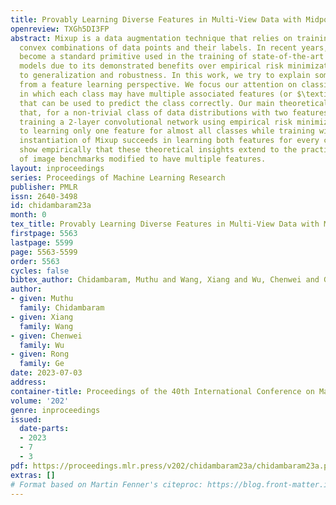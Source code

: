 ```yaml
---
title: Provably Learning Diverse Features in Multi-View Data with Midpoint Mixup
openreview: TXGh5DI3FP
abstract: Mixup is a data augmentation technique that relies on training using random
  convex combinations of data points and their labels. In recent years, Mixup has
  become a standard primitive used in the training of state-of-the-art image classification
  models due to its demonstrated benefits over empirical risk minimization with regards
  to generalization and robustness. In this work, we try to explain some of this success
  from a feature learning perspective. We focus our attention on classification problems
  in which each class may have multiple associated features (or $\textit{views}$)
  that can be used to predict the class correctly. Our main theoretical results demonstrate
  that, for a non-trivial class of data distributions with two features per class,
  training a 2-layer convolutional network using empirical risk minimization can lead
  to learning only one feature for almost all classes while training with a specific
  instantiation of Mixup succeeds in learning both features for every class. We also
  show empirically that these theoretical insights extend to the practical settings
  of image benchmarks modified to have multiple features.
layout: inproceedings
series: Proceedings of Machine Learning Research
publisher: PMLR
issn: 2640-3498
id: chidambaram23a
month: 0
tex_title: Provably Learning Diverse Features in Multi-View Data with Midpoint Mixup
firstpage: 5563
lastpage: 5599
page: 5563-5599
order: 5563
cycles: false
bibtex_author: Chidambaram, Muthu and Wang, Xiang and Wu, Chenwei and Ge, Rong
author:
- given: Muthu
  family: Chidambaram
- given: Xiang
  family: Wang
- given: Chenwei
  family: Wu
- given: Rong
  family: Ge
date: 2023-07-03
address: 
container-title: Proceedings of the 40th International Conference on Machine Learning
volume: '202'
genre: inproceedings
issued:
  date-parts:
  - 2023
  - 7
  - 3
pdf: https://proceedings.mlr.press/v202/chidambaram23a/chidambaram23a.pdf
extras: []
# Format based on Martin Fenner's citeproc: https://blog.front-matter.io/posts/citeproc-yaml-for-bibliographies/
---
```

